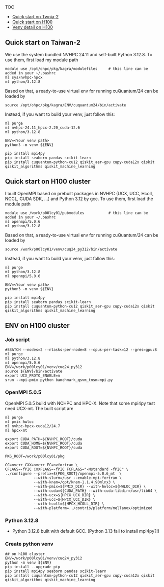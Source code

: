 TOC
- [Quick start on Twnia-2](#quick-start-on-taiwan-2)
- [Quick start on H100](#quick-start-on-h100-cluster)
- [Venv detail on H100](#env-on-h100-cluster)



## Quick start on Taiwan-2
We use the system bundled NVHPC 24.11 and self-built Python 3.12.8. To use them, first load my module path 
```
module use /opt/ohpc/pkg/kagra/modulefiles     # this line can be added in your ~/.bashrc
ml sys/nvhpc-hpcx
ml python/3.12.8
```

Based on that, a ready-to-use virtual env for running cuQuantum/24 can be loaded by
```
source /opt/ohpc/pkg/kagra/ENV/cuquantum24/bin/activate
```

Instead, if you want to build your venv, just follow this:
```
ml purge
ml nvhpc-24.11_hpcx-2.20_cuda-12.6
ml python/3.12.8

ENV=<Your venv path>
python3 -m venv ${ENV}

pip install mpi4py
pip install seaborn pandas scikit-learn
pip install cuquantum-python-cu12 qiskit_aer-gpu cupy-cuda12x qiskit qiskit_algorithms qiskit_machine_learning
```

## Quick start on H100 cluster
I built OpenMPI based on prebuilt packages in NVHPC (UCX, UCC, Hcoll, NCCL, CUDA SDK, ...) and Python 3.12 by gcc. To use them, first load the module path 
```
module use /work/p00lcy01/pubmodules           # this line can be added in your ~/.bashrc
ml openmpi/5.0.6
ml python/3.12.8
```

Based on that, a ready-to-use virtual env for running cuQuantum/24 can be loaded by
```
source /work/p00lcy01/venv/cuq24_py312/bin/activate
```

Instead, if you want to build your venv, just follow this:
```
ml purge
ml python/3.12.8
ml openmpi/5.0.6

ENV=<Your venv path>
python3 -m venv ${ENV}

pip install mpi4py
pip install seaborn pandas scikit-learn
pip install cuquantum-python-cu12 qiskit_aer-gpu cupy-cuda12x qiskit qiskit_algorithms qiskit_machine_learning
```

## ENV on H100 cluster
### Job script
```
#SBATCH --nodes=2 --ntasks-per-node=8 --cpus-per-task=12 --gres=gpu:8
ml purge
ml python/3.12.8
ml openmpi/5.0.6
ENV=/work/p00lcy01/venv/cuq24_py312
source ${ENV}/bin/activate
export UCX_PROTO_ENABLE=n
srun --mpi-pmix python banchmark_qsvm_tnsm-mpi.py
```
### OpenMPI 5.0.5
OpenMPI 5.0.5 build with NCHPC and HPC-X. Note that some mpi4py test need UCX-mt. The built script are
```
ml purge
ml pmix hwloc
ml nvhpc-hpcx-cuda12/24.7
ml hpcx-mt

export CUDA_PATH=${NVHPC_ROOT}/cuda
export CUDA_HOME=${NVHPC_ROOT}/cuda
export CUDA_ROOT=${NVHPC_ROOT}/cuda

PKG_ROOT=/work/p00lcy01/pkg

CC=nvc++ CXX=nvc++ FC=nvfortran \
CFLAGS=-fPIC CXXFLAGS=-fPIC FCFLAGS="-Mstandard -fPIC" \
../configure --prefix=${PKG_ROOT}/openmpi-5.0.6_mt  \
             --with-slurm=/usr --enable-mpi-fortran \
             --with-knem=/opt/knem-1.1.4.90mlnx3 \
             --with-pmix=${PMIX_DIR} --with-hwloc=${HWLOC_DIR} \
             --with-cuda=${CUDA_PATH} --with-cuda-libdir=/usr/lib64 \
             --with-ucx=${HPCX_UCX_DIR} \
             --with-ucc=${HPCX_UCC_DIR} \
             --with-hcoll=${HPCX_HCOLL_DIR} \
             --with-platform=../contrib/platform/mellanox/optimized
```

### Python 3.12.8
- Python 3.12.8 built with default GCC. (Python 3.13 fail to install mpi4py?!)

### Create python venv
```
## on h100 cluster
ENV=/work/p00lcy01/venv/cuq24_py312
python -m venv ${ENV}
pip install --upgrade pip
pip install mpi4py seaborn pandas scikit-learn
pip install cuquantum-python-cu12 qiskit_aer-gpu cupy-cuda12x qiskit qiskit_algorithms qiskit_machine_learning
```

